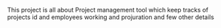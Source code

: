 This project is all about Project management tool which keep tracks of projects id and employees working and projuration and few other details

